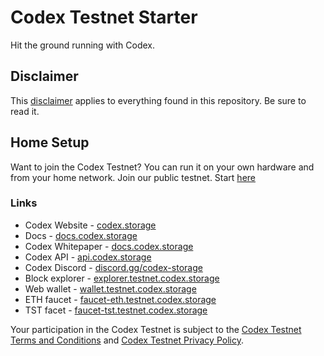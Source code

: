 # Codex Testnet Starter
Hit the ground running with Codex.

## Disclaimer
This [disclaimer](./DISCLAIMER.md) applies to everything found in this repository. Be sure to read it.

## Home Setup
Want to join the Codex Testnet? You can run it on your own hardware and from your home network. Join our public testnet. Start [here](./SETUP_HOME.md)

### Links
 - Codex Website - [codex.storage](https://codex.storage)
 - Docs - [docs.codex.storage](https://docs.codex.storage)
 - Codex Whitepaper - [docs.codex.storage](https://docs.codex.storage/learn/whitepaper)
 - Codex API - [api.codex.storage](https://api.codex.storage)
 - Codex Discord - [discord.gg/codex-storage](https://discord.gg/codex-storage)
 - Block explorer - [explorer.testnet.codex.storage](https://explorer.testnet.codex.storage)
 - Web wallet - [wallet.testnet.codex.storage](https://wallet.testnet.codex.storage)
 - ETH faucet - [faucet-eth.testnet.codex.storage](https://faucet-eth.testnet.codex.storage)
 - TST facet - [faucet-tst.testnet.codex.storage](https://faucet-tst.testnet.codex.storage)

Your participation in the Codex Testnet is subject to the [Codex Testnet Terms and Conditions](https://github.com/codex-storage/codex-testnet-starter/blob/master/Codex%20Testnet%20Terms%20and%20Conditions.pdf) and [Codex Testnet Privacy Policy](https://github.com/codex-storage/codex-testnet-starter/blob/master/Codex%20Testnet%20Privacy%20Policy.pdf).
